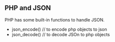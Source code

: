 ## PHP and JSON ## 
PHP has some built-in functions to handle JSON.
- json_encode() // to encode php objects to json
- json_decode() // to decode JSOn to php objects